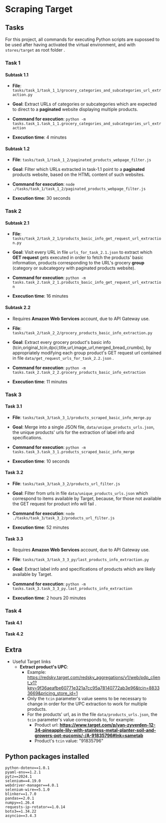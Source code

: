 # Scraping **Target**

## Tasks

For this project, all commands for executing Python scripts
are supossed to be used after having activated the virtual environment,
and with `stores/target` as root folder .

### Task 1

#### Subtask 1.1

- **File**: `tasks/task_1/task_1_1/grocery_categories_and_subcategories_url_extraction.py`

- **Goal**: Extract URLs of categories or subcategories which are expected
to direct to a **paginated** website displaying multiple products.

- **Command for execution**: `python -m tasks.task_1.task_1_1.grocery_categories_and_subcategories_url_extraction`

- **Execution time**: 4 minutes


#### Subtask 1.2

- **File**: `tasks/task_1/task_1_2/paginated_products_webpage_filter.js`

- **Goal**: Filter which URLs extracted in task-1.1 point to a **paginated** products website,
based on the HTML content of such websites.

- **Command for execution**: `node ./tasks/task_1/task_1_2/paginated_products_webpage_filter.js`

- **Execution time**: 30 seconds


### Task 2

#### Subtask 2.1

- **File**: `tasks/task_2/task_2_1/products_basic_info_get_request_url_extraction.py`

- **Goal**: Visit every URL in file `urls_for_task_2.1.json` to extract
which **GET request** gets executed in order to fetch the products' basic information,
products corresponding to the URL's grocery **group** (category or subcategory with paginated products website).

- **Command for execution**: `python -m tasks.task_2.task_2_1.products_basic_info_get_request_url_extraction`

- **Execution time**: 16 minutes


#### Subtask 2.2

- Requires **Amazon Web Services** account, due to API Gateway use.

- **File**: `tasks/task_2/task_2_2/grocery_products_basic_info_extraction.py`

- **Goal**: Extract every grocery product's basic info (tcin,original_tcin,dpci,title,url,image_url,merged_bread_crumbs), by appropriately modifying each group product's GET request url contained
in file `data/get_request_urls_for_task_2.2.json` .

- **Command for execution**: `python -m tasks.task_2.task_2_2.grocery_products_basic_info_extraction`

- **Execution time**: 11 minutes


### Task 3

#### Task 3.1

- **File**: `tasks/task_3/task_3_1/products_scraped_basic_info_merge.py`

- **Goal**: Merge into a single JSON file, 
`data/unique_products_urls.json`, the unique products' urls for the
extraction of label info and specifications.

- **Command for execution**: `python -m tasks.task_3.task_3_1.products_scraped_basic_info_merge`

- **Execution time**: 10 seconds


#### Task 3.2

- **File**: `tasks/task_3/task_3_2/products_url_filter.js`

- **Goal**: Filter from urls in file 
`data/unique_products_urls.json` which
correspond to items available by Target, 
because, for those not available the 
GET request for product info will fail .

- **Command for execution**: `node ./tasks/task_3/task_3_2/products_url_filter.js`

- **Execution time**: 52 minutes


#### Task 3.3

- Requires **Amazon Web Services** account, due to API Gateway use.

- **File**: `tasks/task_3/task_3_3_py/last_products_info_extraction.py`

- **Goal**: Extract label info and specifications of products which are likely available by Target.

- **Command for execution**: `python -m tasks.task_3.task_3_3_py.last_products_info_extraction`

- **Execution time**: 2 hours 20 minutes


### Task 4

#### Task 4.1


#### Task 4.2



## Extra

- Useful Target links
  - **Extract product's UPC**: 
      - Example: <https://redsky.target.com/redsky_aggregations/v1/web/pdp_client_v1?key=9f36aeafbe60771e321a7cc95a78140772ab3e96&tcin=88333669&pricing_store_id=1>
      - Only the `tcin` parameter's value seems to be necessary to change in order for the UPC extraction to work for multiple products.
      - For the products' url, as in the file `data/products_urls.json`, the `tcin` parameter's value corresponds to, for example:
          - Product url: **https://www.target.com/p/van-zyverden-12-34-pineapple-lily-with-stainless-metal-planter-soil-and-growers-pot-eucomis/-/A-91835796#lnk=sametab**
          - Product's `tcin` value: "91835796"


## Python packages installed

```
python-dotenv==1.0.1
pyaml-env==1.2.1
pytz==2024.1
selenium==4.19.0
webdriver-manager==4.0.1
selenium-wire==5.1.0
blinker==1.7.0
pandas==2.0.1
numpy==1.26.4
requests-ip-rotator==1.0.14
boto3==1.34.22
asyncio==3.4.3
```
